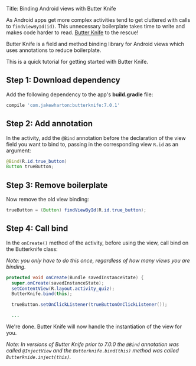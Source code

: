 Title: Binding Android views with Butter Knife

As Android apps get more complex activities tend to get cluttered with calls to `findViewById(id)`. This unnecessary boilerplate takes time to write and makes code harder to read. [Butter Knife](https://github.com/JakeWharton/butterknife) to the rescue!

Butter Knife is a field and method binding library for Android views which uses annotations to reduce boilerplate.

<!--more-->

This is a quick tutorial for getting started with Butter Knife.

## Step 1: Download dependency
Add the following dependency to the app's **build.gradle** file:

```groovy
compile 'com.jakewharton:butterknife:7.0.1'
```

## Step 2: Add annotation
In the activity, add the `@Bind` annotation before the declaration of the view field you want to bind to, passing in the corresponding view `R.id` as an argument:

```java
@Bind(R.id.true_button)
Button trueButton;
```

## Step 3: Remove boilerplate
Now remove the old view binding:

```java
trueButton = (Button) findViewById(R.id.true_button);
```


## Step 4: Call bind
In the `onCreate()` method of the activity, before using the view, call bind on the Butterknife class:

*Note: you only have to do this once, regardless of how many views you are binding.*

```java
protected void onCreate(Bundle savedInstanceState) {
  super.onCreate(savedInstanceState);
  setContentView(R.layout.activity_quiz);
  ButterKnife.bind(this);

  trueButton.setOnClickListener(trueButtonOnClickListener());

  ...
```

We're done. Butter Knife will now handle the instantiation of the view for you.

*Note: In versions of Butter Knife prior to 7.0.0 the `@Bind` annotation was called `@InjectView` and the `Butterknife.bind(this)` method was called `Butterknide.inject(this)`.*
